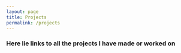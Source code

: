 ```yaml
---
layout: page
title: Projects
permalink: /projects
---
```


### Here lie links to all the projects I have made or worked on
